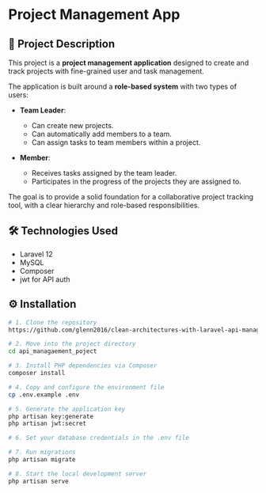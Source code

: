 # Project Management App

## 📝 Project Description
This project is a **project management application** designed to create and track projects with fine-grained user and task management.

The application is built around a **role-based system** with two types of users:

- **Team Leader**:
  - Can create new projects.
  - Can automatically add members to a team.
  - Can assign tasks to team members within a project.

- **Member**:
  - Receives tasks assigned by the team leader.
  - Participates in the progress of the projects they are assigned to.

The goal is to provide a solid foundation for a collaborative project tracking tool, with a clear hierarchy and role-based responsibilities.

## 🛠️ Technologies Used
- Laravel 12
- MySQL 
- Composer
- jwt for API auth



## ⚙️ Installation

```bash
# 1. Clone the repository
https://github.com/glenn2016/clean-architectures-with-laravel-api-management-project.git

# 2. Move into the project directory
cd api_managaement_poject

# 3. Install PHP dependencies via Composer
composer install

# 4. Copy and configure the environment file
cp .env.example .env

# 5. Generate the application key
php artisan key:generate
php artisan jwt:secret

# 6. Set your database credentials in the .env file

# 7. Run migrations 
php artisan migrate

# 8. Start the local development server
php artisan serve
